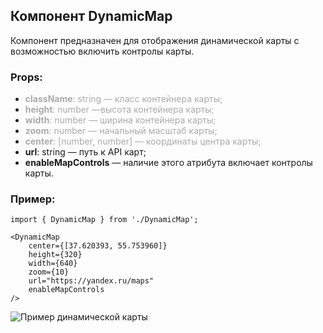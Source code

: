 ## Компонент DynamicMap
Компонент предназначен для отображения динамической карты с возможностью включить контролы карты.

### Props:
 - <font color="#aaa">**className**: string — класс контейнера карты;</font>
 - <font color="#aaa">**height**: number —высота контейнера карты;</font>
 - <font color="#aaa">**width**: number — ширина контейнера карты;</font>
 - <font color="#aaa">**zoom**: number — начальный масштаб карты;</font>
 - <font color="#aaa">**center**: [number, number] — координаты центра карты;</font>
 - **url**: string — путь к API карт;
 - **enableMapControls** — наличие этого атрибута включает контролы карты.

### Пример:

    import { DynamicMap } from './DynamicMap';

    <DynamicMap
        center={[37.620393, 55.753960]}
        height={320}
        width={640}
        zoom={10}
        url="https://yandex.ru/maps"
        enableMapControls
    />

![Пример динамической карты](https://jing.yandex-team.ru/files/filgaponenko/Storybook_2019-07-01_14-24-43.png)
